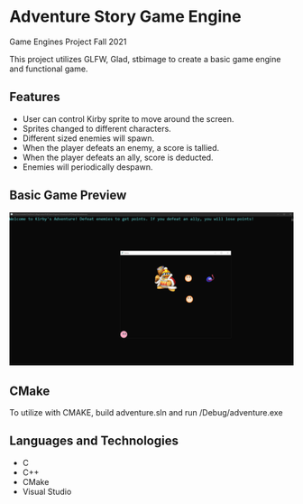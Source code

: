 # Adventure Story Game Engine

Game Engines Project Fall 2021

This project utilizes GLFW, Glad, stbimage to create a basic game engine and functional game.

## Features

- User can control Kirby sprite to move around the screen.
- Sprites changed to different characters.
- Different sized enemies will spawn. 
- When the player defeats an enemy, a score is tallied. 
- When the player defeats an ally, score is deducted.
- Enemies will periodically despawn. 

## Basic Game Preview

![Game Preview](gameengine.gif)

## CMake

To utilize with CMAKE, build adventure.sln and run /Debug/adventure.exe

## Languages and Technologies 

- C 
- C++
- CMake
- Visual Studio
